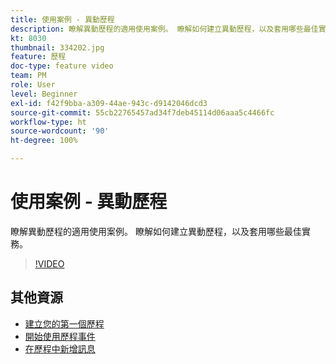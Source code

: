 ```yaml
---
title: 使用案例 - 異動歷程
description: 瞭解異動歷程的適用使用案例。 瞭解如何建立異動歷程，以及套用哪些最佳實務。
kt: 8030
thumbnail: 334202.jpg
feature: 歷程
doc-type: feature video
team: PM
role: User
level: Beginner
exl-id: f42f9bba-a309-44ae-943c-d9142046dcd3
source-git-commit: 55cb22765457ad34f7deb45114d06aaa5c4466fc
workflow-type: ht
source-wordcount: '90'
ht-degree: 100%

---
```


# 使用案例 - 異動歷程

瞭解異動歷程的適用使用案例。 瞭解如何建立異動歷程，以及套用哪些最佳實務。

>[!VIDEO](https://video.tv.adobe.com/v/334202?quality=12)

## 其他資源

* [建立您的第一個歷程](https://experienceleague.adobe.com/docs/journey-optimizer/using/orchestrate-journeys/create-journey/journey-gs.html?lang=zh-Hant)
* [開始使用歷程事件](https://experienceleague.adobe.com/docs/journey-optimizer/using/orchestrate-journeys/about-journey-building/about-journey-activities.html?lang=zh-Hant)
* [在歷程中新增訊息](https://experienceleague.adobe.com/docs/journey-optimizer/using/orchestrate-journeys/about-journey-building/journeys-message.html?lang=zh-Hant)
